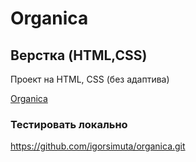 # Organica
## Верстка (HTML,CSS)

Проект на HTML, CSS (без адаптива)

[Organica](https://igorsimuta.github.io/organica/)

### Тестировать локально
https://github.com/igorsimuta/organica.git
